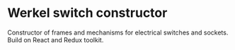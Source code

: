 # Werkel switch constructor
Constructor of frames and mechanisms for electrical switches and sockets. Build on React and Redux toolkit.
